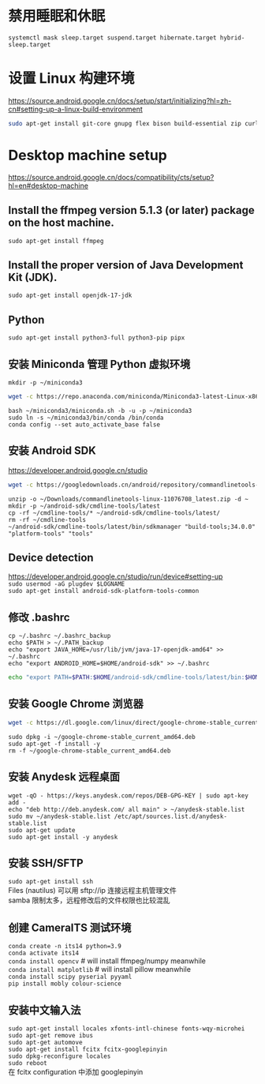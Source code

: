 #  禁用睡眠和休眠
`systemctl mask sleep.target suspend.target hibernate.target hybrid-sleep.target`

#  设置 Linux 构建环境
https://source.android.google.cn/docs/setup/start/initializing?hl=zh-cn#setting-up-a-linux-build-environment
``` bash
sudo apt-get install git-core gnupg flex bison build-essential zip curl zlib1g-dev libc6-dev-i386 libncurses5 lib32ncurses5-dev x11proto-core-dev libx11-dev lib32z1-dev libgl1-mesa-dev libxml2-utils xsltproc unzip fontconfig
```

#  Desktop machine setup
https://source.android.google.cn/docs/compatibility/cts/setup?hl=en#desktop-machine

## Install the ffmpeg version 5.1.3 (or later) package on the host machine.
`sudo apt-get install ffmpeg`

## Install the proper version of Java Development Kit (JDK).
`sudo apt-get install openjdk-17-jdk`

## Python
`sudo apt-get install python3-full python3-pip pipx`

## 安装 Miniconda 管理 Python 虚拟环境
`mkdir -p ~/miniconda3`
``` bash
wget -c https://repo.anaconda.com/miniconda/Miniconda3-latest-Linux-x86_64.sh -O ~/miniconda3/miniconda.sh
```
`bash ~/miniconda3/miniconda.sh -b -u -p ~/miniconda3`  
`sudo ln -s ~/miniconda3/bin/conda /bin/conda`  
`conda config --set auto_activate_base false`

## 安装 Android SDK
https://developer.android.google.cn/studio
``` bash
wget -c https://googledownloads.cn/android/repository/commandlinetools-linux-11076708_latest.zip -O ~/Downloads/commandlinetools-linux-11076708_latest.zip
```
`unzip -o ~/Downloads/commandlinetools-linux-11076708_latest.zip -d ~`  
`mkdir -p ~/android-sdk/cmdline-tools/latest`  
`cp -rf ~/cmdline-tools/* ~/android-sdk/cmdline-tools/latest/`  
`rm -rf ~/cmdline-tools`  
`~/android-sdk/cmdline-tools/latest/bin/sdkmanager "build-tools;34.0.0" "platform-tools" "tools"`

## Device detection
https://developer.android.google.cn/studio/run/device#setting-up  
`sudo usermod -aG plugdev $LOGNAME`  
`sudo apt-get install android-sdk-platform-tools-common`

## 修改 .bashrc
`cp ~/.bashrc ~/.bashrc_backup`  
`echo $PATH > ~/.PATH_backup`  
`echo "export JAVA_HOME=/usr/lib/jvm/java-17-openjdk-amd64" >> ~/.bashrc`  
`echo "export ANDROID_HOME=$HOME/android-sdk" >> ~/.bashrc`  
``` bash
echo "export PATH=$PATH:$HOME/android-sdk/cmdline-tools/latest/bin:$HOME/android-sdk/tools:$HOME/android-sdk/tools/bin:$HOME/android-sdk/platform-tools:$HOME/android-sdk/build-tools/34.0.0" >> ~/.bashrc
```

## 安装 Google Chrome 浏览器
``` bash
wget -c https://dl.google.com/linux/direct/google-chrome-stable_current_amd64.deb -O ~/google-chrome-stable_current_amd64.deb
```
`sudo dpkg -i ~/google-chrome-stable_current_amd64.deb`  
`sudo apt-get -f install -y`  
`rm -f ~/google-chrome-stable_current_amd64.deb`

## 安装 Anydesk 远程桌面
`wget -qO - https://keys.anydesk.com/repos/DEB-GPG-KEY | sudo apt-key add -`  
`echo "deb http://deb.anydesk.com/ all main" > ~/anydesk-stable.list`  
`sudo mv ~/anydesk-stable.list /etc/apt/sources.list.d/anydesk-stable.list`  
`sudo apt-get update`  
`sudo apt-get install -y anydesk`

## 安装 SSH/SFTP
`sudo apt-get install ssh`  
Files (nautilus) 可以用 sftp://ip 连接远程主机管理文件  
samba 限制太多，远程修改后的文件权限也比较混乱

## 创建 CameraITS 测试环境
`conda create -n its14 python=3.9`  
`conda activate its14`  
`conda install opencv`      # will install ffmpeg/numpy meanwhile  
`conda install matplotlib`  # will install pillow meanwhile  
`conda install scipy pyserial pyyaml`  
`pip install mobly colour-science`

## 安装中文输入法
`sudo apt-get install locales xfonts-intl-chinese fonts-wqy-microhei`  
`sudo apt-get remove ibus`  
`sudo apt-get automove`  
`sudo apt-get install fcitx fcitx-googlepinyin`  
`sudo dpkg-reconfigure locales`  
`sudo reboot`  
在 fcitx configuration 中添加 googlepinyin
